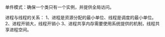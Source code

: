 单件模式：确保一个类只有一个实例，并提供全局访问。

进程与线程的关系：
1、进程是资源分配的最小单位、线程是调度的最小单位。
2、进程开销大，线程开销小
3、进程共享内存需要使用系统提供的机制，线程共享进程空间。
